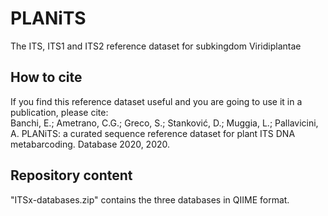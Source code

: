 # PLANiTS
The ITS, ITS1 and ITS2 reference dataset for subkingdom Viridiplantae

## How to cite
If you find this reference dataset useful and you are going to use it in a publication, please cite:  
Banchi, E.; Ametrano, C.G.; Greco, S.; Stanković, D.; Muggia, L.; Pallavicini, A. PLANiTS: a curated sequence reference dataset for plant ITS DNA metabarcoding. Database 2020, 2020.

## Repository content

"ITSx-databases.zip" contains the three databases in QIIME format.
